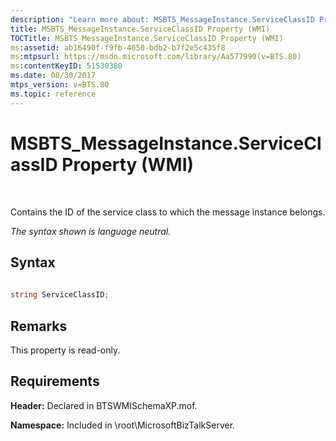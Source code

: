 ```yaml
---
description: "Learn more about: MSBTS_MessageInstance.ServiceClassID Property (WMI)"
title: MSBTS_MessageInstance.ServiceClassID Property (WMI)
TOCTitle: MSBTS_MessageInstance.ServiceClassID Property (WMI)
ms:assetid: ab16490f-f9fb-4050-bdb2-b7f2e5c435f8
ms:mtpsurl: https://msdn.microsoft.com/library/Aa577990(v=BTS.80)
ms:contentKeyID: 51530380
ms.date: 08/30/2017
mtps_version: v=BTS.80
ms.topic: reference
---
```


# MSBTS\_MessageInstance.ServiceClassID Property (WMI)

 

Contains the ID of the service class to which the message instance belongs.

*The syntax shown is language neutral.*

## Syntax

```C#
  
string ServiceClassID;  
```

## Remarks

This property is read-only.

## Requirements

**Header:** Declared in BTSWMISchemaXP.mof.

**Namespace:** Included in \\root\\MicrosoftBizTalkServer.

